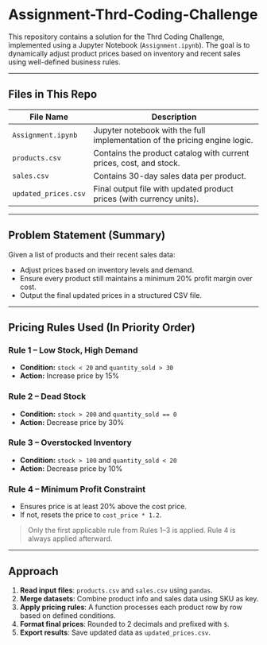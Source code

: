 # Assignment-Thrd-Coding-Challenge
This repository contains a solution for the Thrd Coding Challenge, implemented using a Jupyter Notebook (`Assignment.ipynb`). The goal is to dynamically adjust product prices based on inventory and recent sales using well-defined business rules.

---

## Files in This Repo

| File Name             | Description                                  |
|-----------------------|----------------------------------------------|
| `Assignment.ipynb`    | Jupyter notebook with the full implementation of the pricing engine logic. |
| `products.csv`        | Contains the product catalog with current prices, cost, and stock. |
| `sales.csv`           | Contains 30-day sales data per product.      |
| `updated_prices.csv`  | Final output file with updated product prices (with currency units). |

---

## Problem Statement (Summary)

Given a list of products and their recent sales data:
- Adjust prices based on inventory levels and demand.
- Ensure every product still maintains a minimum 20% profit margin over cost.
- Output the final updated prices in a structured CSV file.

---

## Pricing Rules Used (In Priority Order)

### Rule 1 – Low Stock, High Demand
- **Condition:** `stock < 20` and `quantity_sold > 30`
- **Action:** Increase price by 15%

### Rule 2 – Dead Stock
- **Condition:** `stock > 200` and `quantity_sold == 0`
- **Action:** Decrease price by 30%

### Rule 3 – Overstocked Inventory
- **Condition:** `stock > 100` and `quantity_sold < 20`
- **Action:** Decrease price by 10%

### Rule 4 – Minimum Profit Constraint
- Ensures price is at least 20% above the cost price.
- If not, resets the price to `cost_price * 1.2`.

> Only the first applicable rule from Rules 1–3 is applied. Rule 4 is always applied afterward.

---

## Approach

1. **Read input files**: `products.csv` and `sales.csv` using `pandas`.
2. **Merge datasets**: Combine product info and sales data using SKU as key.
3. **Apply pricing rules**: A function processes each product row by row based on defined conditions.
4. **Format final prices**: Rounded to 2 decimals and prefixed with `$`.
5. **Export results**: Save updated data as `updated_prices.csv`.


